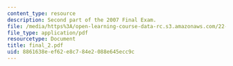```yaml
---
content_type: resource
description: Second part of the 2007 Final Exam.
file: /media/https%3A/open-learning-course-data-rc.s3.amazonaws.com/22-615-mhd-theory-of-fusion-systems-spring-2007/8861638eef62e8c784e2088e645ecc9c_final_2.pdf
file_type: application/pdf
resourcetype: Document
title: final_2.pdf
uid: 8861638e-ef62-e8c7-84e2-088e645ecc9c
---
```

